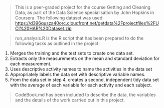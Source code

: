 >This is a peer-graded project for the course Getting and Cleaning Data, as part of the Data Science specialisation by John Hopkins in Coursera. 
>The following dataset was used: https://d396qusza40orc.cloudfront.net/getdata%2Fprojectfiles%2FUCI%20HAR%20Dataset.zip

>run_analysis.R is the R script that has been prepared to do the following tasks as outlined in the project:
1. Merges the training and the test sets to create one data set.
2. Extracts only the measurements on the mean and standard deviation for each measurement.
3. Uses descriptive activity names to name the activities in the data set
4. Appropriately labels the data set with descriptive variable names.
5. From the data set in step 4, creates a second, independent tidy data set with the average of each variable for each activity and each subject.

>CodeBook.md has been included to describe the data, the variables and the details of the work carried out in this project. 
